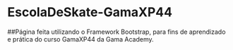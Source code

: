 # EscolaDeSkate-GamaXP44

##Página feita utilizando o Framework Bootstrap, para fins de aprendizado e prática do curso GamaXP44 da Gama Academy.

